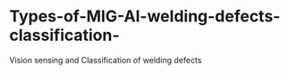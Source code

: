 # Types-of-MIG-Al-welding-defects-classification-
Vision sensing and Classification of welding defects
